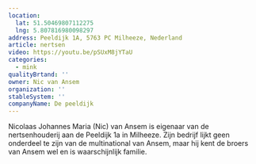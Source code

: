 ```yaml
---
location:
  lat: 51.50469807112275
  lng: 5.807816980098297
address: Peeldijk 1A, 5763 PC Milheeze, Nederland
article: nertsen
video: https://youtu.be/pSUxM8jYTaU
categories:
  - mink
qualityBrtand: ''
owner: Nic van Ansem
organization: ''
stableSystem: ''
companyName: De peeldijk
---
```

Nicolaas Johannes Maria (Nic) van Ansem is eigenaar van de nertsenhouderij aan de Peeldijk 1a in Milheeze. Zijn bedrijf lijkt geen onderdeel te zijn van de multinational van Ansem, maar hij kent de broers van Ansem wel en is waarschijnlijk familie.
